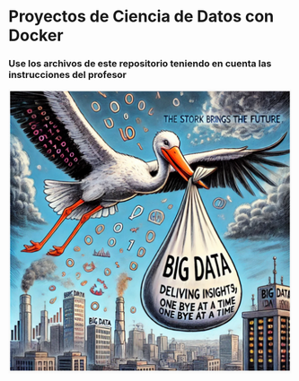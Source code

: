 # Proyectos de Ciencia de Datos con Docker

### Use los archivos de este repositorio teniendo en cuenta las instrucciones del profesor

![](ciguenadata.png)


